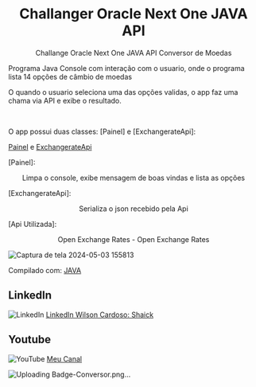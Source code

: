 <h1 align="center">Challanger Oracle Next One JAVA API</h1>

<p align="center">Challange Oracle Next One JAVA API Conversor de Moedas</p>
<p align="left">Programa Java Console com interação com o usuario, onde o programa lista 14 opções de câmbio de moedas</p>
<p align="left">O quando o usuario seleciona uma das opções validas, o app faz uma chama via API e exibe o resultado.</p>
  <br>
<p align="left">O app possui duas classes: [Painel] e [ExchangerateApi]:</p>

[Painel](https://github.com/Shaick/Conversor-de-Moedas/blob/main/src/modelos/Painel.java) e [ExchangerateApi](https://github.com/Shaick/Conversor-de-Moedas/blob/main/src/modelos/ExchangerateApi.java)

[Painel]:
<p align="center">Limpa o console, exibe mensagem de boas vindas e lista as opções</p>

[ExchangerateApi]:
<p align="center">Serializa o json recebido pela Api</p>

[Api Utilizada]: <p align="center">Open Exchange Rates - Open Exchange Rates</p>


![Captura de tela 2024-05-03 155813](https://github.com/Shaick/Conversor-de-Moedas/assets/60528183/2122c000-2682-452c-a5f6-1027c565a421)


Compilado com:
[JAVA](https://www.oracle.com/br/java/technologies/javase-jdk8-doc-downloads.html) 


## LinkedIn 
![LinkedIn](https://img.shields.io/badge/linkedin-%230077B5.svg?style=for-the-badge&logo=linkedin&logoColor=white) [LinkedIn Wilson Cardoso: Shaick](https://www.linkedin.com/in/shaick/)

## Youtube
![YouTube](https://img.shields.io/badge/YouTube-%23FF0000.svg?style=for-the-badge&logo=YouTube&logoColor=white) [Meu Canal](https://www.youtube.com/channel/UCkmng9THj4jMxrk8963ZxLg)


![Uploading Badge-Conversor.png…]()

